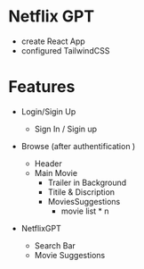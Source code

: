 # Netflix GPT

- create React App
- configured TailwindCSS

# Features

- Login/Sigin Up
    - Sign In / Sigin up 

- Browse (after authentification )
    - Header
    - Main Movie
        - Trailer in Background
        - Titile & Discription
        - MoviesSuggestions
            - movie list * n
    
- NetflixGPT
    - Search Bar
    - Movie Suggestions